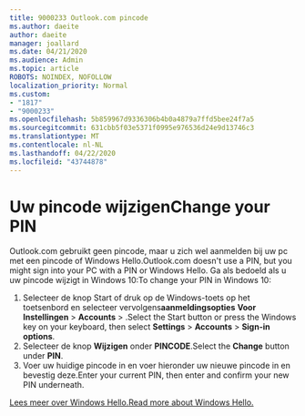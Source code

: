 ```yaml
---
title: 9000233 Outlook.com pincode
ms.author: daeite
author: daeite
manager: joallard
ms.date: 04/21/2020
ms.audience: Admin
ms.topic: article
ROBOTS: NOINDEX, NOFOLLOW
localization_priority: Normal
ms.custom:
- "1817"
- "9000233"
ms.openlocfilehash: 5b859967d9336306b4b0a4879a7ffd5bee24f7a5
ms.sourcegitcommit: 631cbb5f03e5371f0995e976536d24e9d13746c3
ms.translationtype: MT
ms.contentlocale: nl-NL
ms.lasthandoff: 04/22/2020
ms.locfileid: "43744878"
---
```

# <a name="change-your-pin"></a><span data-ttu-id="be90e-102">Uw pincode wijzigen</span><span class="sxs-lookup"><span data-stu-id="be90e-102">Change your PIN</span></span>

<span data-ttu-id="be90e-103">Outlook.com gebruikt geen pincode, maar u zich wel aanmelden bij uw pc met een pincode of Windows Hello.</span><span class="sxs-lookup"><span data-stu-id="be90e-103">Outlook.com doesn't use a PIN, but you might sign into your PC with a PIN or Windows Hello.</span></span> <span data-ttu-id="be90e-104">Ga als bedoeld als u uw pincode wijzigt in Windows 10:</span><span class="sxs-lookup"><span data-stu-id="be90e-104">To change your PIN in Windows 10:</span></span>

1. <span data-ttu-id="be90e-105">Selecteer de knop Start of druk op de Windows-toets op het toetsenbord en selecteer vervolgens**aanmeldingsopties** **Voor Instellingen** > **Accounts** > .</span><span class="sxs-lookup"><span data-stu-id="be90e-105">Select the Start button or press the Windows key on your keyboard, then select **Settings** > **Accounts** > **Sign-in options**.</span></span>
2. <span data-ttu-id="be90e-106">Selecteer de knop **Wijzigen** onder **PINCODE**.</span><span class="sxs-lookup"><span data-stu-id="be90e-106">Select the **Change** button under **PIN**.</span></span>
3. <span data-ttu-id="be90e-107">Voer uw huidige pincode in en voer hieronder uw nieuwe pincode in en bevestig deze.</span><span class="sxs-lookup"><span data-stu-id="be90e-107">Enter your current PIN, then enter and confirm your new PIN underneath.</span></span>

[<span data-ttu-id="be90e-108">Lees meer over Windows Hello.</span><span class="sxs-lookup"><span data-stu-id="be90e-108">Read more about Windows Hello.</span></span>](https://support.microsoft.com/help/17215/)